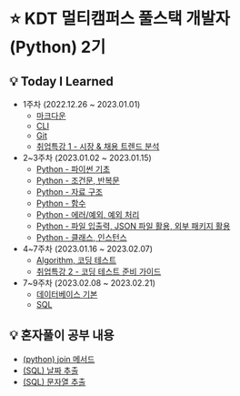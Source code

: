 # ⭐ KDT 멀티캠퍼스 풀스택 개발자(Python) 2기

## 💡 Today I Learned

- 1주차 (2022.12.26 ~ 2023.01.01)
  - [마크다운](./markdown.md)
  - [CLI](./CLI.md)
  - [Git](./git.md)
  - [취업특강 1 - 시장 & 채용 트렌드 분석](./취업특강_1.md)
- 2~3주차 (2023.01.02 ~ 2023.01.15)
  - [Python - 파이썬 기초](/Python_1.md)
  - [Python - 조건문, 반복문](/python_2.md)
  - [Python - 자료 구조](python_3.md)
  - [Python - 함수](/python_4.md)
  - [Python - 에러/예외, 예외 처리](/python_5.md)
  - [Python - 파일 입출력, JSON 파일 활용, 외부 패키지 활용](./python_6.md)
  - [Python - 클래스, 인스턴스](/python_7.md)
- 4~7주차 (2023.01.16 ~ 2023.02.07)
  - [Algorithm, 코딩 테스트](/algorithm.md)
  - [취업특강 2 - 코딩 테스트 준비 가이드](/취업특강_2.md)
- 7~9주차 (2023.02.08 ~ 2023.02.21)
  - [데이터베이스 기본](/database.md)
  - [SQL](/sql.md)

## 💡 혼자풀이 공부 내용

- [(python) join 메서드](./혼자풀이_공부/join.md)
- [(SQL) 날짜 추출](./혼자풀이_공부/(SQL)날짜_추출.md)
- [(SQL) 문자열 추출](./혼자풀이_공부/(SQL)문자열_추출.md)
